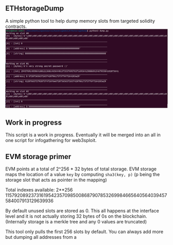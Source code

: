 ## ETHstorageDump


A simple python tool to help dump memory slots from targeted solidity contracts.
![Demo Screenshot](https://raw.githubusercontent.com/HackingWeb3/ETHstorageDump/main/demo.png)

## Work in progress
This script is a work in progress. Eventually it will be merged into an all in one script for infogathering for web3sploit. 



## EVM storage primer

EVM points at a total of 2^256 * 32 bytes of total storage.
EVM storage maps the location of a value ```key``` by computing
```sha3(key, p)```
(p being the storage slot that acts as pointer in the mapping)

Total indexes available:
2**256
115792089237316195423570985008687907853269984665640564039457584007913129639936



By default unused slots are stored as 0. This all happens at the interface level and it is not actually storing 32 bytes of 0s on the blockchain. (Internally storage is a merkle tree and any 0 values are truncated)



This tool only pulls the first 256 slots by default. You can always add more but dumping all addresses from a
